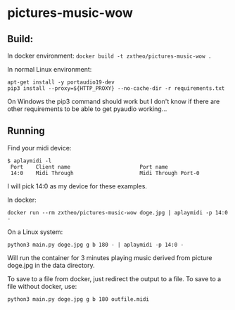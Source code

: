 # pictures-music-wow

## Build:

In docker environment: `docker build -t zxtheo/pictures-music-wow .`

In normal Linux environment:
```
apt-get install -y portaudio19-dev
pip3 install --proxy=${HTTP_PROXY} --no-cache-dir -r requirements.txt
```

On Windows the pip3 command should work but I don't know if there are other requirements to be able to get pyaudio working...

## Running

Find your midi device:
```
$ aplaymidi -l
 Port    Client name                      Port name
 14:0    Midi Through                     Midi Through Port-0
```
I will pick 14:0 as my device for these examples.

In docker:
```
docker run --rm zxtheo/pictures-music-wow doge.jpg | aplaymidi -p 14:0 -
```

On a Linux system:
```
python3 main.py doge.jpg g b 180 - | aplaymidi -p 14:0 -
```

Will run the container for 3 minutes playing music derived from picture doge.jpg in the data directory.

To save to a file from docker, just redirect the output to a file.
To save to a file without docker, use:
```
python3 main.py doge.jpg g b 180 outfile.midi
```


